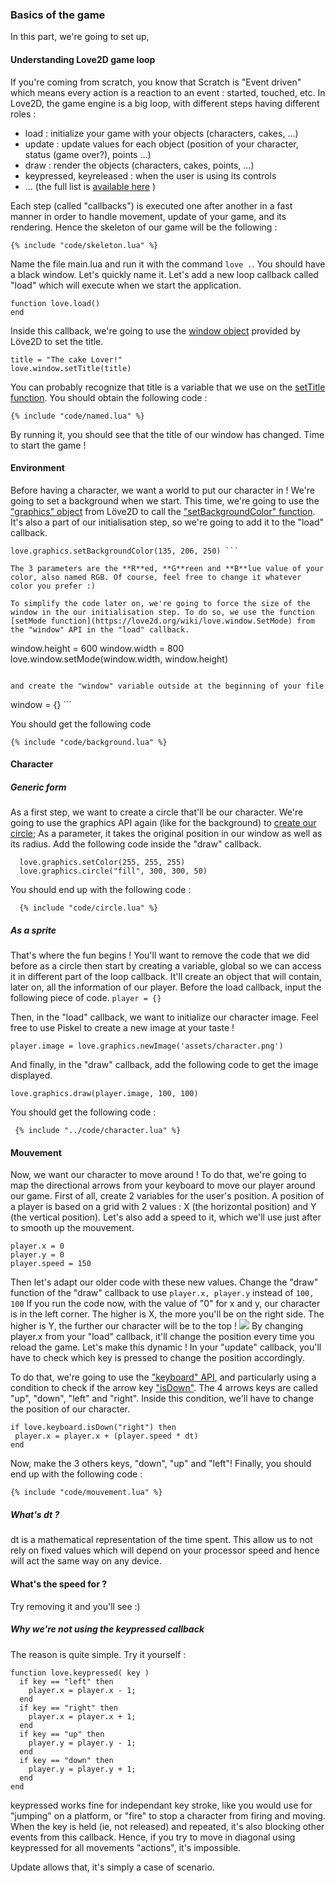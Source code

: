 ### Basics of the game
In this part, we're going to set up,
#### Understanding Love2D game loop
If you're coming from scratch, you know that Scratch is "Event driven" which means every action is a reaction to an event : started, touched, etc.
In Love2D, the game engine is a big loop, with different steps having different roles :
 * load : initialize your game with your objects (characters, cakes, ...)
 * update : update values for each object (position of your character, status (game over?), points ...)
 * draw : render the objects (characters, cakes, points, ...)
 * keypressed, keyreleased : when the user is using its controls
 * ... (the full list is [available here](https://love2d.org/wiki/love#Callbacks) )

Each step (called "callbacks") is executed one after another in a fast manner in order to handle movement, update of your game, and its rendering.
Hence the skeleton of our game will be the following :
```
{% include "code/skeleton.lua" %}
```

Name the file main.lua and run it with the command ``` love . ```.
You should have a black window.
Let's quickly name it. Let's add a new loop callback called "load" which will execute when we start the application.
```
function love.load()
end
```

Inside this callback, we're going to use the [window object](https://love2d.org/wiki/love.window) provided by Löve2D to set the title.
```
title = "The cake Lover!"
love.window.setTitle(title)
```

You can probably recognize that title is a variable that we use on the [setTitle function](https://love2d.org/wiki/love.window.setTitle).
You should obtain the following code :
```
{% include "code/named.lua" %}
```

By running it, you should see that the title of our window has changed. Time to start the game !

#### Environment
Before having a character, we want a world to put our character in !
We're going to set a background when we start.
This time, we're going to use the ["graphics" object](https://love2d.org/wiki/love.graphics) from Löve2D to call the ["setBackgroundColor" function](https://love2d.org/wiki/love.graphics.setBackgroundColor).
It's also a part of our initialisation step, so we're going to add it to the "load" callback.
```
love.graphics.setBackgroundColor(135, 206, 250) ```

The 3 parameters are the **R**ed, **G**reen and **B**lue value of your color, also named RGB. Of course, feel free to change it whatever color you prefer :)

To simplify the code later on, we're going to force the size of the window in the our initialisation step. To do so, we use the function [setMode function](https://love2d.org/wiki/love.window.SetMode) from the "window" API in the "load" callback.
```
window.height = 600
window.width = 800
love.window.setMode(window.width, window.height)
```

and create the "window" variable outside at the beginning of your file
```
window = {} ```

You should get the following code
```
{% include "code/background.lua" %}
```

#### Character
##### Generic form
As a first step, we want to create a circle that'll be our character.
We're going to use the graphics API again (like for the background) to [create our circle](https://love2d.org/wiki/love.graphics.circle);
As a parameter, it takes the original position in our window as well as its radius. Add the following code inside the "draw" callback.
```
  love.graphics.setColor(255, 255, 255)
  love.graphics.circle("fill", 300, 300, 50)
```
You should end up with the following code :
```
  {% include "code/circle.lua" %}
```

##### As a sprite
That's where the fun begins !
You'll want to remove the code that we did before as a circle then start by creating a variable, global so we can access it in different part of the loop callback. It'll create an object that will contain, later on, all the information of our player.
Before the load callback, input the following piece of code.
``` player = {} ```

Then, in the "load" callback, we want to initialize our character image.
Feel free to use Piskel to create a new image at your taste !

``` player.image = love.graphics.newImage('assets/character.png') ```

And finally, in the "draw" callback, add the following code to get the image displayed.

``` love.graphics.draw(player.image, 100, 100) ```

You should get the following code :

``` {% include "../code/character.lua" %}```

#### Mouvement
Now, we want our character to move around !
To do that, we're going to map the directional arrows from your keyboard to move our player around our game.
First of all, create 2 variables for the user's position. A position of a player is based on a grid with 2 values : X (the horizontal position) and Y (the vertical position).
Let's also add a speed to it, which we'll use just after to smooth up the mouvement.
```
player.x = 0
player.y = 0
player.speed = 150
```
Then let's adapt our older code with these new values. Change the "draw" function of the "draw" callback to use ```player.x, player.y``` instead of ``` 100, 100 ```
If you run the code now, with the value of "0" for x and y, our character is in the left corner.
The higher is X, the more you'll be on the right side. The higher is Y, the further our character will be to the top !
![](assets/grid.png)
By changing player.x from your "load" callback, it'll change the position every time you reload the game.
Let's make this dynamic !
In your "update" callback, you'll have to check which key is pressed to change the position accordingly.

To do that, we're going to use the ["keyboard" API](https://love2d.org/wiki/love.keyboard), and particularly using a condition to check if the arrow key ["isDown"](https://love2d.org/wiki/love.keyboard.isDown). The 4 arrows keys are called "up", "down", "left" and "right".
Inside this condition, we'll have to change the position of our character.
 ```
 if love.keyboard.isDown("right") then
  player.x = player.x + (player.speed * dt)
 end
```
Now, make the 3 others keys, "down", "up" and "left"!
Finally, you should end up with the following code :
```
{% include "code/mouvement.lua" %}
```
##### What's dt ?
dt is a mathematical representation of the time spent. This allow us to not rely on fixed values which will depend on your processor speed and hence will act the same way on any device.
#### What's the speed for ?
Try removing it and you'll see :)
##### Why we're not using the keypressed callback
The reason is quite simple. Try it yourself :
```
function love.keypressed( key )
  if key == "left" then
    player.x = player.x - 1;
  end
  if key == "right" then
    player.x = player.x + 1;
  end
  if key == "up" then
    player.y = player.y - 1;
  end
  if key == "down" then
    player.y = player.y + 1;
  end
end
```
keypressed works fine for independant key stroke, like you would use for "jumping" on a platform, or "fire" to stop a character from firing and moving. When the key is held (ie, not released) and repeated, it's also blocking other events from this callback. Hence, if you try to move in diagonal using keypressed for all movements "actions", it's impossible.

Update allows that, it's simply a case of scenario.
